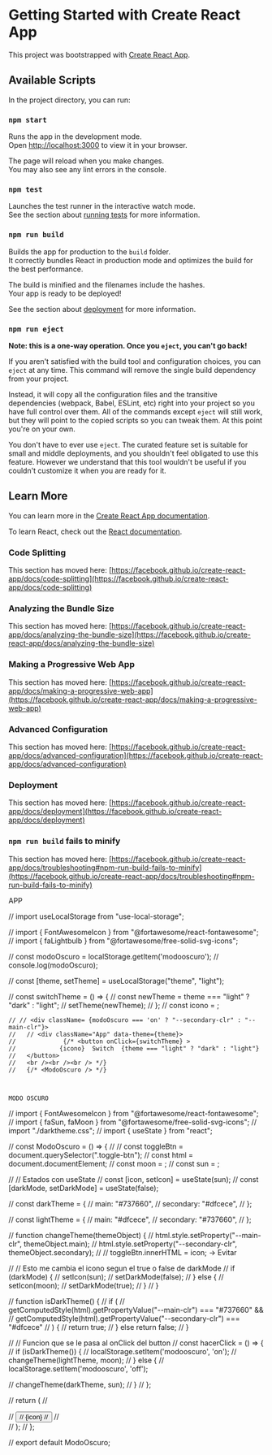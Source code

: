 # Getting Started with Create React App

This project was bootstrapped with [Create React App](https://github.com/facebook/create-react-app).

## Available Scripts

In the project directory, you can run:

### `npm start`

Runs the app in the development mode.\
Open [http://localhost:3000](http://localhost:3000) to view it in your browser.

The page will reload when you make changes.\
You may also see any lint errors in the console.

### `npm test`

Launches the test runner in the interactive watch mode.\
See the section about [running tests](https://facebook.github.io/create-react-app/docs/running-tests) for more information.

### `npm run build`

Builds the app for production to the `build` folder.\
It correctly bundles React in production mode and optimizes the build for the best performance.

The build is minified and the filenames include the hashes.\
Your app is ready to be deployed!

See the section about [deployment](https://facebook.github.io/create-react-app/docs/deployment) for more information.

### `npm run eject`

**Note: this is a one-way operation. Once you `eject`, you can't go back!**

If you aren't satisfied with the build tool and configuration choices, you can `eject` at any time. This command will remove the single build dependency from your project.

Instead, it will copy all the configuration files and the transitive dependencies (webpack, Babel, ESLint, etc) right into your project so you have full control over them. All of the commands except `eject` will still work, but they will point to the copied scripts so you can tweak them. At this point you're on your own.

You don't have to ever use `eject`. The curated feature set is suitable for small and middle deployments, and you shouldn't feel obligated to use this feature. However we understand that this tool wouldn't be useful if you couldn't customize it when you are ready for it.

## Learn More

You can learn more in the [Create React App documentation](https://facebook.github.io/create-react-app/docs/getting-started).

To learn React, check out the [React documentation](https://reactjs.org/).

### Code Splitting

This section has moved here: [https://facebook.github.io/create-react-app/docs/code-splitting](https://facebook.github.io/create-react-app/docs/code-splitting)

### Analyzing the Bundle Size

This section has moved here: [https://facebook.github.io/create-react-app/docs/analyzing-the-bundle-size](https://facebook.github.io/create-react-app/docs/analyzing-the-bundle-size)

### Making a Progressive Web App

This section has moved here: [https://facebook.github.io/create-react-app/docs/making-a-progressive-web-app](https://facebook.github.io/create-react-app/docs/making-a-progressive-web-app)

### Advanced Configuration

This section has moved here: [https://facebook.github.io/create-react-app/docs/advanced-configuration](https://facebook.github.io/create-react-app/docs/advanced-configuration)

### Deployment

This section has moved here: [https://facebook.github.io/create-react-app/docs/deployment](https://facebook.github.io/create-react-app/docs/deployment)

### `npm run build` fails to minify

This section has moved here: [https://facebook.github.io/create-react-app/docs/troubleshooting#npm-run-build-fails-to-minify](https://facebook.github.io/create-react-app/docs/troubleshooting#npm-run-build-fails-to-minify)





APP

// import useLocalStorage from "use-local-storage";

// import { FontAwesomeIcon } from "@fortawesome/react-fontawesome";
// import { faLightbulb } from "@fortawesome/free-solid-svg-icons";

//   const modoOscuro = localStorage.getItem('modooscuro');
// console.log(modoOscuro);

// const [theme, setTheme] = useLocalStorage("theme", "light");

//   const switchTheme = () => {
//     const newTheme = theme === "light" ? "dark" : "light";
//     setTheme(newTheme);
  // };
// const icono = <FontAwesomeIcon className="icon" icon={faLightbulb} />;

    // // <div className= {modoOscuro === 'on' ? "--secondary-clr" : "--main-clr"}>
    //   // <div className="App" data-theme={theme}>
    //             {/* <button onClick={switchTheme} >
    //            {icono}  Switch  {theme === "light" ? "dark" : "light"}
    //   </button>
    //   <br /><br /><br /> */}
    //   {/* <ModoOscuro /> */}



    MODO OSCURO

    

// import { FontAwesomeIcon } from "@fortawesome/react-fontawesome";
// import { faSun, faMoon } from "@fortawesome/free-solid-svg-icons";
// import "./darktheme.css";
// import { useState } from "react";



// const ModoOscuro = () => {
//     //   const toggleBtn = document.querySelector(".toggle-btn");
//     const html = document.documentElement;
//     const moon = <FontAwesomeIcon className="icon" icon={faMoon} />;
//     const sun = <FontAwesomeIcon className="icon" icon={faSun} />;

//     //   Estados con useState
//     const [icon, setIcon] = useState(sun);
//     const [darkMode, setDarkMode] = useState(false);

//     const darkTheme = {
//         main: "#737660",
//         secondary: "#dfcece",
//     };

//     const lightTheme = {
//         main: "#dfcece",
//         secondary: "#737660",
//     };

//     function changeTheme(themeObject) {
//         html.style.setProperty("--main-clr", themeObject.main);
//         html.style.setProperty("--secondary-clr", themeObject.secondary);
//         // toggleBtn.innerHTML = icon;   -> Evitar

//         // Esto me cambia el icono segun el true o false de darkMode
//         if (darkMode) {
//             setIcon(sun);
//             setDarkMode(false);
//         } else {
//             setIcon(moon);
//             setDarkMode(true);
//         }
//     }

//     function isDarkTheme() {
//         if (
//             getComputedStyle(html).getPropertyValue("--main-clr") === "#737660" &&
//             getComputedStyle(html).getPropertyValue("--secondary-clr") === "#dfcece"
//         ) {
//             return true;
//         } else return false;
//     }

//     //   Funcion que se le pasa al onClick del button
//     const hacerClick = () => {
//         if (isDarkTheme())         {
//             localStorage.setItem('modooscuro', 'on');
//             changeTheme(lightTheme, moon);
//         } else {
//             localStorage.setItem('modooscuro', 'off');

//             changeTheme(darkTheme, sun);
//         }
//     };

//     return (
//         <div className="darktheme">
//             <button className="toggle-btn" onClick={hacerClick}>
//                 {icon}
//             </button>
//         </div>
//     );
// };

// export default ModoOscuro;
